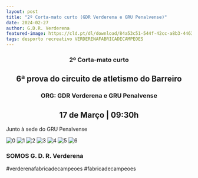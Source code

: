 ```yaml
---
layout: post
title: "2º Corta-mato curto (GDR Verderena e GRU Penalvense)"
date: 2024-02-27
author: G.D.R. Verderena
featured-image: https://cld.pt/dl/download/84a53c51-544f-42cc-a8b3-44634203780c/cartaz_p.jpeg
tags: desporto recreativo VERDERENAFABRICADECAMPEOES
---
```


<CENTER><H3>2º Corta-mato curto  </H3></CENTER>


<CENTER><H2>6ª prova do circuito de atletismo do Barreiro</H2></CENTER>

<CENTER><H3> ORG: GDR Verderena e GRU Penalvense </H3></CENTER>


<CENTER><H2>17 de Março | 09:30h</H2></CENTER>

Junto à sede do GRU Penalvense

![0](https://cld.pt/dl/download/84a53c51-544f-42cc-a8b3-44634203780c/cartaz_p.jpeg)
![1](https://cld.pt/dl/download/4868706c-a90d-4877-906c-4e6d406e5009/p1.jpg)
![2](https://cld.pt/dl/download/b2d0ec3c-57da-4f91-8e1f-4b1560456718/p2.jpg)
![3](https://cld.pt/dl/download/ef54e174-6f4b-465b-9f4a-1e09aee7664d/p3.jpg)
![4](https://cld.pt/dl/download/357697a2-268b-4722-a6eb-0d2939a02597/p4.jpg)
![5](https://cld.pt/dl/download/9e37e791-d239-403a-aa40-23ec8a260a00/p5.jpg)
![6](https://cld.pt/dl/download/e60bf701-7e27-4eb5-ad6a-dbaaf9c60df8/p6.jpg)

<H3>SOMOS G. D. R. Verderena</H3>

#verderenafabricadecampeoes #fabricadecampeoes 
